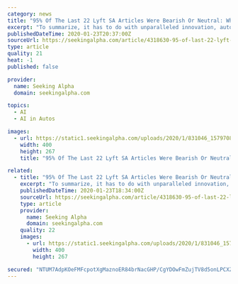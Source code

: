 ```yaml
---
category: news
title: "95% Of The Last 22 Lyft SA Articles Were Bearish Or Neutral: Why I'm Bullish"
excerpt: "To summarize, it has to do with unparalleled innovation, automation, the internet, logistics, powerful new software, a highly educated workforce, the cloud, artificial intelligence, scale ... Lyft is already experimenting picking up riders with Waymo (Google) driverless cars in Las Vegas and Phoenix. 10. Insurance rates coming down - Management ..."
publishedDateTime: 2020-01-23T20:37:00Z
sourceUrl: https://seekingalpha.com/article/4318630-95-of-last-22-lyft-sa-articles-bearish-neutral-why-bullish
type: article
quality: 21
heat: -1
published: false

provider:
  name: Seeking Alpha
  domain: seekingalpha.com

topics:
  - AI
  - AI in Autos

images:
  - url: https://static1.seekingalpha.com/uploads/2020/1/831046_15797084918653_rId6.jpg
    width: 400
    height: 267
    title: "95% Of The Last 22 Lyft SA Articles Were Bearish Or Neutral: Why I'm Bullish"

related:
  - title: "95% Of The Last 22 Lyft SA Articles Were Bearish Or Neutral: Yet Lyft Is Part Of A Duopoly Raising Prices"
    excerpt: "To summarize, it has to do with unparalleled innovation, automation, the internet, logistics, powerful new software, a highly educated workforce, the cloud, artificial intelligence, scale ... Lyft is already experimenting picking up riders with Waymo (Google) driverless cars in Las Vegas and Phoenix. 10. Insurance rates coming down - Management ..."
    publishedDateTime: 2020-01-23T18:34:00Z
    sourceUrl: https://seekingalpha.com/article/4318630-95-of-last-22-lyft-sa-articles-bearish-neutral-yet-lyft-is-part-of-duopoly-raising-prices
    type: article
    provider:
      name: Seeking Alpha
      domain: seekingalpha.com
    quality: 22
    images:
      - url: https://static1.seekingalpha.com/uploads/2020/1/831046_15797084918653_rId6.jpg
        width: 400
        height: 267

secured: "NTUM7AdpKOeFMFcpotXgMaznoER84brNacGHP/CgYDOwFmZujTV8d5onLPCXZsDfg7L06JPzAq9uqUgkqVGss8n9JHhhpXBvmCwDhV0X84Kzmmb7a0VK6+WFlga8vhRzckNi66aE1rWfxLVUM9YQkbK+2zTRJ0CCmsW98FJX61w4czNrR+Td5Zm+m3gvIB+DU7nyLPa3ZHtPNMXZyNyd0Pv4U4L3Z/RB/z3K3H7yhNmEmugkd52cz1kmbuRNVVbSmguN4+glxv6Tipn4w89r749LDqvGkVqqecRMvWdsw4jDiI3e/iRj66Na++Ha5Pma;nxzhF7W8oZdn/+j00uvI3Q=="
---
```


